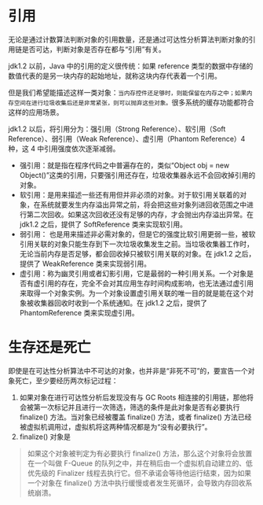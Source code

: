 # 引用

无论是通过计数算法判断对象的引用数量，还是通过可达性分析算法判断对象的引用链是否可达，判断对象是否存在都与“引用”有关。

jdk1.2 以前，Java 中的引用的定义很传统：如果 reference 类型的数据中存储的数值代表的是另一块内存的起始地址，就称这块内存代表着一个引用。

但是我们希望能描述这样一类对象：`当内存控件还足够时，则能保留在内存之中；如果内存空间在进行垃圾收集后还是非常紧张，则可以抛弃这些对象。`很多系统的缓存功能都符合这样的应用场景。

jdk1.2 以后，将引用分为：强引用（Strong Reference）、软引用（Soft Reference）、弱引用（Weak Reference）、虚引用（Phantom Reference）4种，这 4 中引用强度依次逐渐减弱。

- 强引用：就是指在程序代码之中普遍存在的，类似“Object obj = new Object()”这类的引用，只要强引用还存在，垃圾收集器永远不会回收掉引用的对象。
- 软引用：是用来描述一些还有用但并非必须的对象。对于软引用关联着的对象，在系统就要发生内存溢出异常之前，将会把这些对象列进回收范围之中进行第二次回收。如果这次回收还没有足够的内存，才会抛出内存溢出异常。在 jdk1.2 之后，提供了 SoftReference 类来实现软引用。
- 弱引用： 也是用来描述非必需对象的，但是它的强度比软引用更弱一些，被软引用关联的对象只能生存到下一次垃圾收集发生之前。当垃圾收集器工作时，无论当前内存是否足够，都会回收掉只被软引用关联的对象。在 jdk1.2 之后，提供了 WeakReference 类来实现弱引用。
- 虚引用：称为幽灵引用或者幻影引用，它是最弱的一种引用关系。一个对象是否有虚引用的存在，完全不会对其应用生存时间构成影响，也无法通过虚引用来取得一个对象实例。为一个对象设置虚引用关联的唯一目的就是能在这个对象被收集器回收时收到一个系统通知。在 jdk1.2 之后，提供了 PhantomReference 类来实现虚引用。

# 生存还是死亡

即使是在可达性分析算法中不可达的对象，也并非是“非死不可”的，要宣告一个对象死亡，至少要经历两次标记过程：
1. 如果对象在进行可达性分析后发现没有与 GC Roots 相连接的引用链，那他将会被第一次标记并且进行一次筛选，筛选的条件是此对象是否有必要执行 finalize() 方法。当对象已经被覆盖 finalize() 方法，或者 finalize() 方法已经被虚拟机调用过，虚拟机将这两种情况都是为“没有必要执行”。
2. finalize() 对象是

>如果这个对象被判定为有必要执行 finalize() 方法，那么这个对象将会放置在一个叫做 F-Queue 的队列之中，并在稍后由一个虚拟机自动建立的、低优先级的 Finalizer 线程去执行它。但不承诺会等待他运行结束，因为如果一个对象在 finalize() 方法中执行缓慢或者发生死循环，会导致内存回收系统崩溃。
